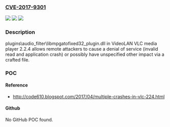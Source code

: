 ### [CVE-2017-9301](https://cve.mitre.org/cgi-bin/cvename.cgi?name=CVE-2017-9301)
![](https://img.shields.io/static/v1?label=Product&message=n%2Fa&color=blue)
![](https://img.shields.io/static/v1?label=Version&message=n%2Fa&color=blue)
![](https://img.shields.io/static/v1?label=Vulnerability&message=n%2Fa&color=brighgreen)

### Description

plugins\audio_filter\libmpgatofixed32_plugin.dll in VideoLAN VLC media player 2.2.4 allows remote attackers to cause a denial of service (invalid read and application crash) or possibly have unspecified other impact via a crafted file.

### POC

#### Reference
- http://code610.blogspot.com/2017/04/multiple-crashes-in-vlc-224.html

#### Github
No GitHub POC found.

